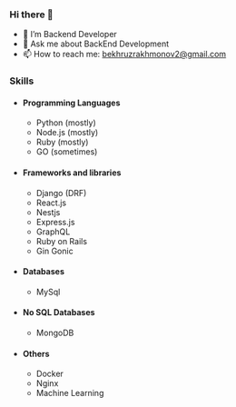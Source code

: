 ### Hi there 👋

- 🔭 I’m Backend Developer
- 💬 Ask me about BackEnd Development
- 📫 How to reach me: bekhruzrakhmonov2@gmail.com

<!--### Portfolio Projects
- #### iDoctor (https://vidoctor.uz/)
  - ##### Bakcend
    - Python/Django
  - ##### Frontend
    - JavaScript
    - HTML
    - CSS
    - Bootstrap4
- #### Metsenat (https://github.com/bekhruzRakhmonov/metsenat/)
  - ##### Bakcend
    - Python/Django
  - ##### Frontend
    - JavaScript
    - HTML
    - CSS
    - Bootstrap4 -->
### Skills

- #### Programming Languages
  - Python (mostly)
  - Node.js (mostly)
  - Ruby (mostly)
  - GO (sometimes)

- #### Frameworks and libraries
  - Django (DRF)
  - React.js
  - Nestjs
  - Express.js
  - GraphQL
  - Ruby on Rails
  - Gin Gonic
 
- #### Databases
  - MySql

- #### No SQL Databases
  - MongoDB

- #### Others
  - Docker
  - Nginx
  - Machine Learning
